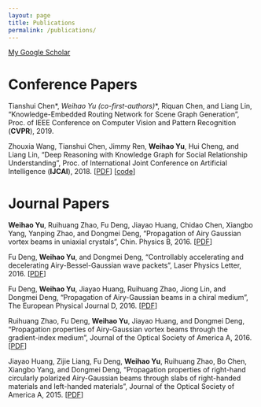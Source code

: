 ```yaml
---
layout: page
title: Publications
permalink: /publications/
---
```


[My Google Scholar](https://scholar.google.com/citations?user=LYxjt1QAAAAJ)

# Conference Papers
Tianshui Chen*, **Weihao Yu* (co-first-authors)**, Riquan Chen, and Liang Lin, “Knowledge-Embedded Routing Network for Scene Graph Generation”, Proc. of IEEE Conference on Computer Vision and Pattern Recognition (**CVPR**), 2019.

Zhouxia Wang, Tianshui Chen, Jimmy Ren, **Weihao Yu**, Hui Cheng, and Liang Lin, “Deep Reasoning with Knowledge Graph for Social Relationship Understanding”,  Proc. of International Joint Conference on Artificial Intelligence (**IJCAI**), 2018. [<a href="https://arxiv.org/pdf/1807.00504.pdf" target="_blank" rel="external">PDF</a>] [<a href="https://github.com/wzhouxiff/SR" target="_blank" rel="external">code</a>]



# Journal Papers
**Weihao Yu**, Ruihuang Zhao, Fu Deng, Jiayao Huang, Chidao Chen, Xiangbo Yang, Yanping Zhao, and Dongmei Deng, “Propagation of Airy Gaussian vortex beams in uniaxial crystals”, Chin. Physics B, 2016. [[PDF](/pdf/CPB.pdf)]

Fu Deng, **Weihao Yu**, and Dongmei Deng, “Controllably accelerating and decelerating Airy-Bessel-Gaussian wave packets”, Laser Physics Letter, 2016. [[PDF](/pdf/LPL.pdf)]

Fu Deng, **Weihao Yu**, Jiayao Huang, Ruihuang Zhao, Jiong Lin, and Dongmei Deng, “Propagation of Airy-Gaussian beams in a chiral medium”, The European Physical Journal D, 2016. [[PDF](/pdf/EPJD.pdf)]

Ruihuang Zhao, Fu Deng, **Weihao Yu**, Jiayao Huang, and Dongmei Deng, “Propagation properties of Airy-Gaussian vortex beams through the gradient-index medium”, Journal of the Optical Society of America A, 2016. [[PDF](/pdf/JOSAA-2.pdf)]

Jiayao Huang, Zijie Liang, Fu Deng, **Weihao Yu**, Ruihuang Zhao, Bo Chen, Xiangbo Yang, and Dongmei Deng, “Propagation properties of right-hand circularly polarized Airy-Gaussian beams through slabs of right-handed materials and left-handed materials”, Journal of the Optical Society of America A, 2015. [[PDF](/pdf/JOSAA-1.pdf)]

